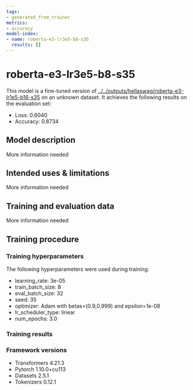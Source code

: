 ```yaml
---
tags:
- generated_from_trainer
metrics:
- accuracy
model-index:
- name: roberta-e3-lr3e5-b8-s35
  results: []
---
```


<!-- This model card has been generated automatically according to the information the Trainer had access to. You
should probably proofread and complete it, then remove this comment. -->

# roberta-e3-lr3e5-b8-s35

This model is a fine-tuned version of [../../outputs/hellaswag/roberta-e3-lr1e5-b16-s35](https://huggingface.co/../../outputs/hellaswag/roberta-e3-lr1e5-b16-s35) on an unknown dataset.
It achieves the following results on the evaluation set:
- Loss: 0.6040
- Accuracy: 0.8734

## Model description

More information needed

## Intended uses & limitations

More information needed

## Training and evaluation data

More information needed

## Training procedure

### Training hyperparameters

The following hyperparameters were used during training:
- learning_rate: 3e-05
- train_batch_size: 8
- eval_batch_size: 32
- seed: 35
- optimizer: Adam with betas=(0.9,0.999) and epsilon=1e-08
- lr_scheduler_type: linear
- num_epochs: 3.0

### Training results



### Framework versions

- Transformers 4.21.3
- Pytorch 1.10.0+cu113
- Datasets 2.5.1
- Tokenizers 0.12.1

